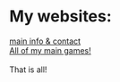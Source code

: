 # My websites:
<a href="https://funstudios.github.io/Index/">main info & contact</a> 
<br>
<a href="https://funstudios.github.io/games/">All of my main games!</a> 
<br> <br>
That is all!
